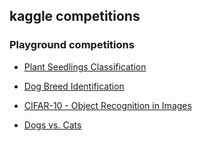 ## kaggle competitions

### Playground competitions

- [Plant Seedlings Classification](https://www.kaggle.com/c/plant-seedlings-classification)

- [Dog Breed Identification](https://www.kaggle.com/c/dog-breed-identification)


- [CIFAR-10 - Object Recognition in Images](https://www.kaggle.com/c/cifar-10)

- [Dogs vs. Cats](https://www.kaggle.com/c/dogs-vs-cats)

 